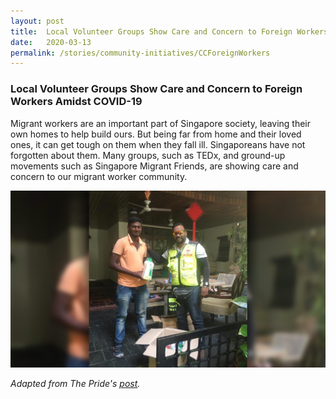 ```yaml
---
layout: post
title:  Local Volunteer Groups Show Care and Concern to Foreign Workers Amidst COVID-19
date:   2020-03-13
permalink: /stories/community-initiatives/CCForeignWorkers
---
```


### Local Volunteer Groups Show Care and Concern to Foreign Workers Amidst COVID-19

Migrant workers are an important part of Singapore society, leaving their own homes to help build ours. But being far from home and their loved ones, it can get tough on them when they fall ill. Singaporeans have not forgotten about them. Many groups, such as TEDx, and ground-up movements such as Singapore Migrant Friends, are showing care and concern to our migrant worker community.

![TPIRR](/images/stories/TPIRR.jpg/)

_Adapted from The Pride's [post](https://pride.kindness.sg/local-volunteer-groups-show-care-and-concern-to-foreign-workers-amidst-covid-19/?utm_source=FB&utm_medium=FB-CTW&utm_campaign=SDL_SKM_02_03_20_local_volunteer_groups_show_care_concern_foreign_workers_amidst_covid_19&utm_content=local_volunteer_groups_show_care_concern_foreign_workers_amidst_covid_19&fbclid=IwAR0dBPq2FJWIvuZvbT7UvGuC8uy_o9lSh8A7fLQ_1utwVDjwdhLsLjCoR5Y)._
